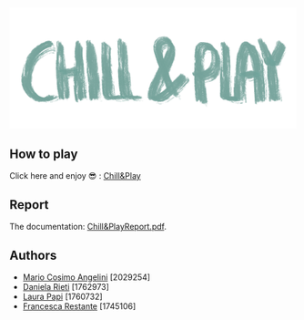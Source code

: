 ![Game Logo](textures/readme.png)

## How to play
Click here and enjoy :sunglasses: :
 [Chill&Play](https://sapienzainteractivegraphicscourse.github.io/final-project-chillandplay/) 

## Report
The documentation: [Chill&PlayReport.pdf](https://github.com/SapienzaInteractiveGraphicsCourse/final-project-chillandplay/blob/main/Report.pdf).

## Authors
* [Mario Cosimo Angelini](https://github.com/2029254) [2029254]
* [Daniela Rieti](https://github.com/danielarieti) [1762973]
* [Laura Papi](https://github.com/laurapapi) [1760732]
* [Francesca Restante](https://github.com/francescarestante) [1745106]
